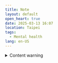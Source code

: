 ```yaml
---
title: Note
layout: default
open_heart: true
date: 2025-03-13 16:07
location: Taipei
tags: 
  - Mental health
lang: en-US
---
```


<details><summary>Content warning</summary>

Depressed girlies—google how to die by overdose due to a minor inconvenience.

Doc said the more severe the withdrawal symptom the better the drug is working for me, and that I should breathe out the side effects and learn to live with it.

Get a second opinion? I think so.

</details>
